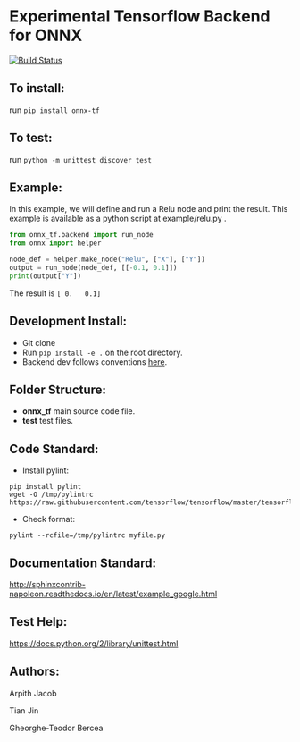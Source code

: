 # Experimental Tensorflow Backend for ONNX
[![Build Status](https://travis-ci.org/tjingrant/onnx-tf.svg?branch=master)](https://travis-ci.org/tjingrant/onnx-tf)

## To install:
run `pip install onnx-tf`

## To test:
run `python -m unittest discover test`

## Example:
In this example, we will define and run a Relu node and print the result.
This example is available as a python script at example/relu.py .
```python
from onnx_tf.backend import run_node
from onnx import helper

node_def = helper.make_node("Relu", ["X"], ["Y"])
output = run_node(node_def, [[-0.1, 0.1]])
print(output["Y"])
```
The result is `[ 0.   0.1]`

## Development Install:
- Git clone
- Run `pip install -e .` on the root directory.
- Backend dev follows conventions [here](https://github.com/onnx/onnx-caffe2/blob/master/onnx_caffe2/backend.py).
## Folder Structure:
- __onnx_tf__ main source code file.
- __test__ test files.

## Code Standard:
- Install pylint:
```
pip install pylint
wget -O /tmp/pylintrc https://raw.githubusercontent.com/tensorflow/tensorflow/master/tensorflow/tools/ci_build/pylintrc
```
- Check format:
```
pylint --rcfile=/tmp/pylintrc myfile.py
```

## Documentation Standard:
http://sphinxcontrib-napoleon.readthedocs.io/en/latest/example_google.html

## Test Help:
https://docs.python.org/2/library/unittest.html

## Authors:
Arpith Jacob

Tian Jin

Gheorghe-Teodor Bercea
